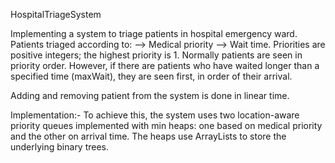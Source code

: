 HospitalTriageSystem

Implementing a system to triage patients in hospital emergency ward. 
Patients triaged according to:
--> Medical priority 
--> Wait time. 
Priorities are positive integers; the highest priority is 1. Normally patients are seen in priority order. However, if there are patients who have waited longer than a specified time (maxWait), they are seen first, in order of their arrival.

Adding and removing patient from the system is done in linear time.

Implementation:- To achieve this, the system uses two location-aware priority queues implemented with min heaps: one based on medical priority and the other on arrival time. The heaps use ArrayLists to store the underlying binary trees.
